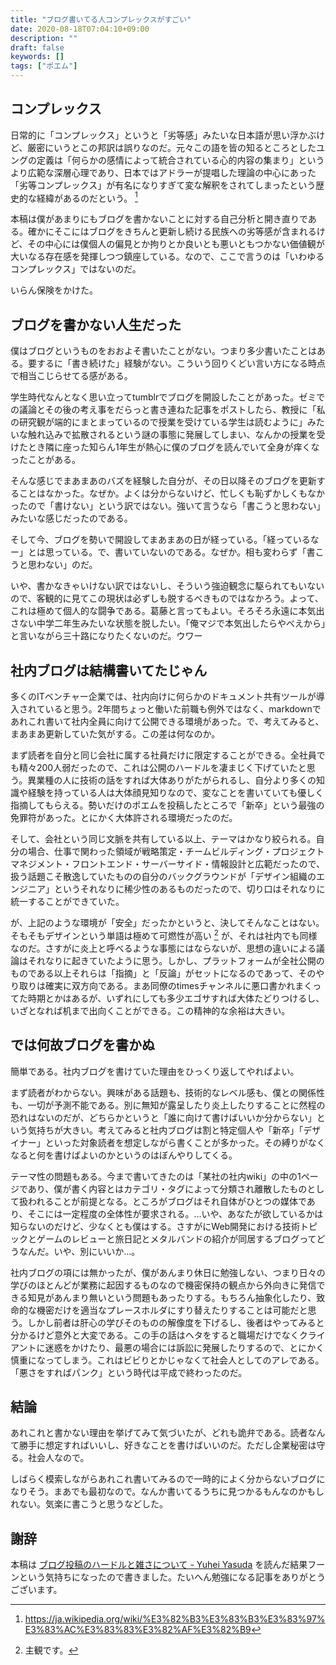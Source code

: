 ```yaml
---
title: "ブログ書いてる人コンプレックスがすごい"
date: 2020-08-18T07:04:10+09:00
description: ""
draft: false
keywords: []
tags: ["ポエム"]
---
```


## コンプレックス

日常的に「コンプレックス」というと「劣等感」みたいな日本語が思い浮かぶけど、厳密にいうとこの邦訳は誤りなのだ。元々この語を皆の知るところとしたユングの定義は「何らかの感情によって統合されている心的内容の集まり」というより広範な深層心理であり、日本ではアドラーが提唱した理論の中心にあった「劣等コンプレックス」が有名になりすぎて変な解釈をされてしまったという歴史的な経緯があるのだという。 [^1]

本稿は僕があまりにもブログを書かないことに対する自己分析と開き直りである。確かにそこにはブログをきちんと更新し続ける民族への劣等感が含まれるけど、その中心には僕個人の偏見とか拘りとか良いとも悪いともつかない価値観が大いなる存在感を発揮しつつ鎮座している。なので、ここで言うのは「いわゆるコンプレックス」ではないのだ。

いらん保険をかけた。

## ブログを書かない人生だった

僕はブログというものをおおよそ書いたことがない。つまり多少書いたことはある。要するに「書き続けた」経験がない。こういう回りくどい言い方になる時点で相当こじらせてる感がある。

学生時代なんとなく思い立ってtumblrでブログを開設したことがあった。ゼミでの議論とその後の考え事をだらっと書き連ねた記事をポストしたら、教授に「私の研究観が端的にまとまっているので授業を受けている学生は読むように」みたいな触れ込みで拡散されるという謎の事態に発展してしまい、なんかの授業を受けたとき隣に座った知らん1年生が熱心に僕のブログを読んでいて全身が痒くなったことがある。

そんな感じでまあまあのバズを経験した自分が、その日以降そのブログを更新することはなかった。なぜか。よくは分からないけど、忙しくも恥ずかしくもなかったので「書けない」という訳ではない。強いて言うなら「書こうと思わない」みたいな感じだったのである。

そして今、ブログを勢いで開設してまあまあの日が経っている。「経っているなー」とは思っている。で、書いていないのである。なぜか。相も変わらず「書こうと思わない」のだ。

いや、書かなきゃいけない訳ではないし、そういう強迫観念に駆られてもいないので、客観的に見てこの現状は必ずしも脱するべきものではなかろう。よって、これは極めて個人的な闘争である。葛藤と言ってもよい。そろそろ永遠に本気出さない中学二年生みたいな状態を脱したい。「俺マジで本気出したらやべえから」と言いながら三十路になりたくないのだ。ウワー

## 社内ブログは結構書いてたじゃん

多くのITベンチャー企業では、社内向けに何らかのドキュメント共有ツールが導入されていると思う。2年間ちょっと働いた前職も例外ではなく、markdownであれこれ書いて社内全員に向けて公開できる環境があった。で、考えてみると、まあまあ更新していた気がする。この差は何なのか。

まず読者を自分と同じ会社に属する社員だけに限定することができる。全社員でも精々200人弱だったので、これは公開のハードルを凄まじく下げていたと思う。異業種の人に技術の話をすれば大体ありがたがられるし、自分より多くの知識や経験を持っている人は大体顔見知りなので、変なことを書いていても優しく指摘してもらえる。勢いだけのポエムを投稿したところで「新卒」という最強の免罪符があった。とにかく大体許される環境だったのだ。

そして、会社という同じ文脈を共有している以上、テーマはかなり絞られる。自分の場合、仕事で関わった領域が戦略策定・チームビルディング・プロジェクトマネジメント・フロントエンド・サーバーサイド・情報設計と広範だったので、扱う話題こそ散逸していたものの自分のバックグラウンドが「デザイン組織のエンジニア」というそれなりに稀少性のあるものだったので、切り口はそれなりに統一することができていた。

が、上記のような環境が「安全」だったかというと、決してそんなことはない。そもそもデザインという単語は極めて可燃性が高い [^2] が、それは社内でも同様なのだ。さすがに炎上と呼べるような事態にはならないが、思想の違いによる議論はそれなりに起きていたように思う。しかし、プラットフォームが全社公開のものである以上それらは「指摘」と「反論」がセットになるのであって、そのやり取りは確実に双方向である。まあ同僚のtimesチャンネルに悪口書かれまくってた時期とかはあるが、いずれにしても多少エゴサすれば大体たどりつけるし、いざとなれば机まで出向くことができる。この精神的な余裕は大きい。

## では何故ブログを書かぬ

簡単である。社内ブログを書けていた理由をひっくり返してやればよい。

まず読者がわからない。興味がある話題も、技術的なレベル感も、僕との関係性も、一切が予測不能である。別に無知が露呈したり炎上したりすることに然程の恐れはないのだが、どちらかというと「誰に向けて書けばいいか分からない」という気持ちが大きい。考えてみると社内ブログは割と特定個人や「新卒」「デザイナー」といった対象読者を想定しながら書くことが多かった。その縛りがなくなると何を書けばよいのかというのはぼんやりしてくる。

テーマ性の問題もある。今まで書いてきたのは「某社の社内wiki」の中の1ページであり、僕が書く内容とはカテゴリ・タグによって分類され離散したものとして扱われることが前提となる。ところがブログはそれ自体がひとつの媒体であり、そこには一定程度の全体性が要求される。…いや、あなたが欲しているかは知らないのだけど、少なくとも僕はする。さすがにWeb開発における技術トピックとゲームのレビューと旅日記とメタルバンドの紹介が同居するブログってどうなんだ。いや、別にいいか…。

社内ブログの項には無かったが、僕があんまり休日に勉強しない、つまり日々の学びのほとんどが業務に起因するものなので機密保持の観点から外向きに発信できる知見があんまり無いという問題もあったりする。もちろん抽象化したり、致命的な機密だけを適当なプレースホルダにすり替えたりすることは可能だと思う。しかし前者は肝心の学びそのものの解像度を下げるし、後者はやってみると分かるけど意外と大変である。この手の話はヘタをすると職場だけでなくクライアントに迷惑をかけたり、最悪の場合には訴訟に発展したりするので、とにかく慎重になってしまう。これはビビりとかじゃなくて社会人としてのアレである。「悪さをすればパンク」という時代は平成で終わったのだ。

## 結論

あれこれと書かない理由を挙げてみて気づいたが、どれも詭弁である。読者なんて勝手に想定すればいいし、好きなことを書けばいいのだ。ただし企業秘密は守る。社会人なので。

しばらく模索しながらあれこれ書いてみるので一時的によく分からないブログになりそう。まあでも最初なので。なんか書いてるうちに見つかるもんなのかもしれない。気楽に書こうと思うなどした。

## 謝辞

本稿は [ブログ投稿のハードルと雑さについて - Yuhei Yasuda](https://yuheiy.com/20200817-zatsu) を読んだ結果フーンという気持ちになったので書きました。たいへん勉強になる記事をありがとうございます。

[^1]: https://ja.wikipedia.org/wiki/%E3%82%B3%E3%83%B3%E3%83%97%E3%83%AC%E3%83%83%E3%82%AF%E3%82%B9
[^2]: 主観です。
